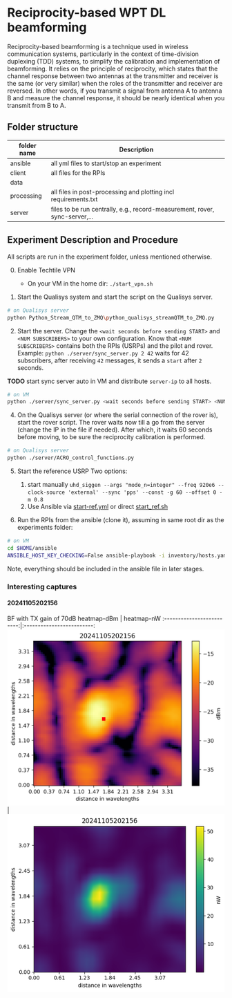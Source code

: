 # Reciprocity-based WPT DL beamforming

Reciprocity-based beamforming is a technique used in wireless communication systems, particularly in the context of time-division duplexing (TDD) systems, to simplify the calibration and implementation of beamforming. It relies on the principle of reciprocity, which states that the channel response between two antennas at the transmitter and receiver is the same (or very similar) when the roles of the transmitter and receiver are reversed. In other words, if you transmit a signal from antenna A to antenna B and measure the channel response, it should be nearly identical when you transmit from B to A.

## Folder structure


| folder name | Description |
|--|--|
| ansible| all yml files to start/stop an experiment |
| client| all files for the RPIs |
| data| |
| processing| all files in post-processing and plotting incl requirements.txt |
| server| files to be run centrally, e.g., record-measurement, rover, sync-server,... |



## Experiment Description and Procedure

All scripts are run in the experiment folder, unless mentioned otherwise.

0. Enable Techtile VPN
    - On your VM in the home dir: `./start_vpn.sh`

1. Start the Qualisys system and start the script on the Qualisys server.

```bash
# on Qualisys server
python Python_Stream_QTM_to_ZMQ\python_qualisys_streamQTM_to_ZMQ.py
```

2. Start the server. Change the `<wait seconds before sending START>` and `<NUM SUBSCRIBERS>` to your own configuration. Know that `<NUM SUBSCRIBERS>`  contains both the RPIs (USRPs) and the pilot and rover. Example: `python ./server/sync_server.py 2 42` waits for 42 subscribers, after receiving `42` messages, it sends a `start` after `2` seconds.

**TODO** start sync server auto in VM and distribute `server-ip` to all hosts.

```bash
# on VM
python ./server/sync_server.py <wait seconds before sending START> <NUM SUBSCRIBERS>
```

4. On the Qualisys server (or where the serial connection of the rover is), start the rover script. The rover waits now till a go from the server (change the IP in the file if needed). After which, it waits 60 seconds before moving, to be sure the reciprocity calibration is performed.

```bash
# on Qualisys server
python ./server/ACRO_control_functions.py
```

5. Start the reference USRP
Two options:
    1. start manually
`uhd_siggen --args "mode_n=integer" --freq 920e6 --clock-source 'external' --sync 'pps' --const -g 60 --offset 0 -m 0.8`
    3. Use Ansible via [start-ref.yml](start-ref.yml) or direct [start_ref.sh](https://github.com/techtile-by-dramco/experiments/blob/main/02_reciprocity_based_WPT/client/start-ref.sh) 

5. Run the RPIs from the ansible (clone it), assuming in same root dir as the experiments folder: 

```bash
# on VM
cd $HOME/ansible
ANSIBLE_HOST_KEY_CHECKING=False ansible-playbook -i inventory/hosts.yaml ../experiments/02_reciprocity_based_WPT/ansible/run-DL-WPT.yml -e tiles=ceiling -e bf="bf"
```

Note, everything should be included in the ansible file in later stages.

### Interesting captures


#### 20241105202156

BF with TX gain of 70dB
heatmap-dBm             |  heatmap-nW
:-------------------------:|:-------------------------:
![heatmap-dBm](https://github.com/techtile-by-dramco/experiments/blob/74e286ac5447069129e0acbe486fbcd957288f2b/02_reciprocity_based_WPT/results/20241105202156/heatmap-dBm.png)  |  ![heatmap-nW](https://github.com/techtile-by-dramco/experiments/blob/74e286ac5447069129e0acbe486fbcd957288f2b/02_reciprocity_based_WPT/results/20241105202156/heatmap-nW.png)






